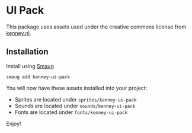 # UI Pack

This package uses assets used under the creative commons license from [kenney.nl](https://kenney.nl/assets/ui-pack).

## Installation

Install using [Smaug](https://smaug.dev)

`smaug add kenney-ui-pack`

You will now have these assets installed into your project:

* Sprites are located under `sprites/kenney-ui-pack`
* Sounds are located under `sounds/kenney-ui-pack`
* Fonts are located under `fonts/kenney-ui-pack`

Enjoy!
